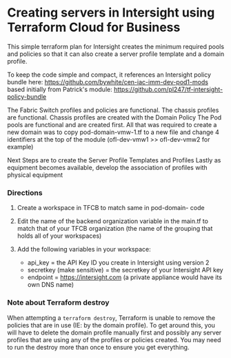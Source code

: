 
# Creating servers in Intersight using Terraform Cloud for Business

This simple terraform plan for Intersight creates the minimum required pools and policies so that it can also create a server profile template and a domain profile.

To keep the code simple and compact, it references an Intersight policy bundle here:
https://github.com/bywhite/cen-iac-imm-dev-pod1-mods
based initially from Patrick's module:  https://github.com/pl247/tf-intersight-policy-bundle

The Fabric Switch profiles and policies are functional.
The chassis profiles are functional. Chassis profiles are created with the Domain Policy
The Pod pools are functional and are created first.
All that was required to create a new domain was to copy pod-domain-vmw-1.tf to a new file and change 4 identifiers at the top of the module (ofl-dev-vmw1 >> ofl-dev-vmw2 for example)

Next Steps are to create the Server Profile Templates and Profiles
Lastly as equipment becomes available, develop the association of profiles with physical equipment

### Directions

1. Create a workspace in TFCB to match same in pod-domain- code

2. Edit the name of the backend organization variable in the main.tf to match that of your TFCB organization (the name of the grouping that holds all of your workspaces)

3. Add the following variables in your workspace:
    - api_key = the API Key ID you create in Intersight using version 2
    - secretkey (make sensitive) = the secretkey of your Intersight API key
    - endpoint = https://intersight.com    (a private appliance would have its own DNS name)

### Note about Terraform destroy

When attempting a `terraform destroy`, Terraform is unable to remove the policies that are in use (IE: by the domain profile). To get around this, you will have to delete the domain profile manually first and possibly any server profiles that are using any of the profiles or policies created.
You may need to run the destroy more than once to ensure you get everything.
